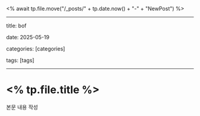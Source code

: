 <% await tp.file.move("/_posts/" + tp.date.now() + "-" + "NewPost") %>

---

title: bof

date: 2025-05-19

categories: [categories]

tags: [tags]

---
# <% tp.file.title %>

본문 내용 작성




